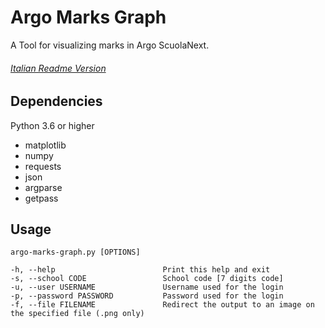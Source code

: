 # Argo Marks Graph
A Tool for visualizing marks in Argo ScuolaNext.
###### [Italian Readme Version](https://github.com/Chris1101/ArgoMarksGraph/blob/master/README.md)

## Dependencies
Python 3.6 or higher
- matplotlib
- numpy
- requests
- json
- argparse
- getpass

## Usage
    argo-marks-graph.py [OPTIONS]

    -h, --help                        Print this help and exit
    -s, --school CODE                 School code [7 digits code]
    -u, --user USERNAME               Username used for the login
    -p, --password PASSWORD           Password used for the login
    -f, --file FILENAME               Redirect the output to an image on the specified file (.png only)
